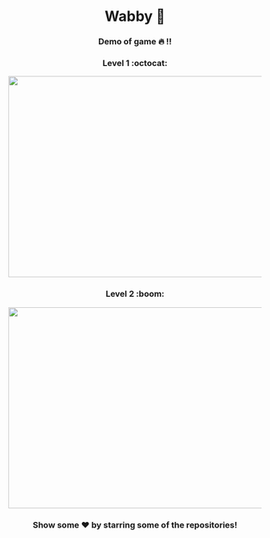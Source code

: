 # <div align="center">Wabby :rocket:</div>
### <div align="center">Demo of game :fire: !!</div>

<div class="row" align="center">
  <h3>Level 1 :octocat:</h3>
  <img src="./Docs/level1.gif" width="600" height="400" />
</div>

<div class="row" align="center">
  <h3>Level 2 :boom:</h3>
  <img src="./Docs/level2.gif" width="600" height="400" />
</div>

### <div align="center"> Show some ❤️ by starring some of the repositories! </div>
